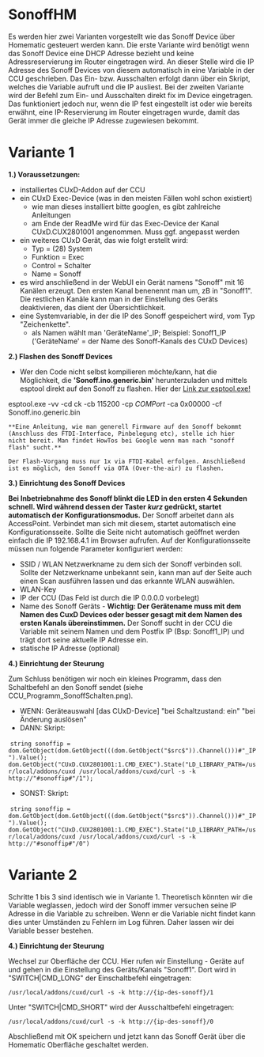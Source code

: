 # SonoffHM
Es werden hier zwei Varianten vorgestellt wie das Sonoff Device über Homematic gesteuert werden kann. Die erste Variante wird benötigt wenn das Sonoff Device eine DHCP Adresse bezieht und keine Adressreservierung im Router eingetragen wird. An dieser Stelle wird die IP Adresse des Sonoff Devices von diesem automatisch in eine Variable in der CCU geschrieben. Das Ein- bzw. Ausschalten erfolgt dann über ein Skript, welches die Variable aufruft und die IP ausliest. Bei der zweiten Variante wird der Befehl zum Ein- und Ausschalten direkt fix im Device eingetragen. Das funktioniert jedoch nur, wenn die IP fest eingestellt ist oder wie bereits erwähnt, eine IP-Reservierung im Router eingetragen wurde, damit das Gerät immer die gleiche IP Adresse zugewiesen bekommt.

# Variante 1
**1.) Voraussetzungen:** 
  - installiertes CUxD-Addon auf der CCU
  - ein CUxD Exec-Device (was in den meisten Fällen wohl schon existiert)
    - wie man dieses installiert bitte googlen, es gibt zahlreiche Anleitungen
    - am Ende der ReadMe wird für das Exec-Device der Kanal CUxD.CUX2801001 angenommen. Muss ggf. angepasst werden
  - ein weiteres CUxD Gerät, das wie folgt erstellt wird:
    - Typ = (28) System
    - Funktion = Exec
    - Control = Schalter
    - Name = Sonoff    
  - es wird anschließend in der WebUI ein Gerät namens "Sonoff" mit 16 Kanälen erzeugt. Den ersten Kanal benenennt man um, zB in "Sonoff1". Die restlichen Kanäle kann man in der Einstellung des Geräts deaktivieren, das dient der Übersichtlichkeit.
  - eine Systemvariable, in der die IP des Sonoff gespeichert wird, vom Typ "Zeichenkette". 
      - als Namen wählt man 'GeräteName'_IP; Beispiel: Sonoff1_IP ('GeräteName' = der Name des Sonoff-Kanals des CUxD Devices)

**2.) Flashen des Sonoff Devices** 
  - Wer den Code nicht selbst kompilieren möchte/kann, hat die Möglichkeit, die **'Sonoff.ino.generic.bin'** herunterzuladen und mittels esptool direkt auf den Sonoff zu flashen. Hier der [Link zur esptool.exe!](https://github.com/thekikz/esptool/blob/master/esptool.exe)
  
  esptool.exe -vv -cd ck -cb 115200 -cp *COMPort* -ca 0x00000 -cf Sonoff.ino.generic.bin

    **Eine Anleitung, wie man generell Firmware auf den Sonoff bekommt (Anschluss des FTDI-Interface, Pinbelegung etc), stelle ich hier   nicht bereit. Man findet HowTos bei Google wenn man nach "sonoff flash" sucht.**

    Der Flash-Vorgang muss nur 1x via FTDI-Kabel erfolgen. Anschließend ist es möglich, den Sonoff via OTA (Over-the-air) zu flashen.

**3.) Einrichtung des Sonoff Devices**

  **Bei Inbetriebnahme des Sonoff blinkt die LED in den ersten 4 Sekunden schnell.
  Wird während dessen der Taster *kurz* gedrückt, startet automatisch der Konfigurationsmodus.**
  Der Sonoff arbeitet dann als AccessPoint. 
  Verbindet man sich mit diesem, startet automatisch eine Konfigurationsseite. Sollte die Seite nicht automatisch geöffnet werden einfach die IP 192.168.4.1 im Browser aufrufen.
  Auf der Konfigurationsseite müssen nun folgende Parameter konfiguriert werden:
  - SSID / WLAN Netzwerkname zu dem sich der Sonoff verbinden soll. Sollte der Netzwerkname unbekannt sein, kann man auf der Seite auch einen Scan ausführen lassen und das erkannte WLAN auswählen.
  - WLAN-Key
  - IP der CCU (Das Feld ist durch die IP 0.0.0.0 vorbelegt)
  - Name des Sonoff Geräts - 
    **Wichtig: Der Gerätename muss mit dem Namen des CuxD Devices oder besser gesagt mit dem Namen des ersten Kanals übereinstimmen.**    Der Sonoff sucht in der CCU die Variable mit seinem Namen und dem Postfix IP (Bsp: Sonoff1_IP) und trägt dort seine aktuelle IP Adresse ein.
  - statische IP Adresse (optional)
  
**4.) Einrichtung der Steurung**

  Zum Schluss benötigen wir noch ein kleines Programm, dass den Schaltbefehl an den Sonoff sendet (siehe CCU_Programm_SonoffSchalten.png).
- WENN: Geräteauswahl [das CUxD-Device] "bei Schaltzustand: ein" "bei Änderung auslösen"
- DANN: Skript:

  ```string sonoffip = dom.GetObject(dom.GetObject(((dom.GetObject("$src$")).Channel()))#"_IP").Value();
dom.GetObject("CUxD.CUX2801001:1.CMD_EXEC").State("LD_LIBRARY_PATH=/usr/local/addons/cuxd /usr/local/addons/cuxd/curl -s -k http://"#sonoffip#"/1");```
- SONST: Skript:

  ```string sonoffip = dom.GetObject(dom.GetObject(((dom.GetObject("$src$")).Channel()))#"_IP").Value();
dom.GetObject("CUxD.CUX2801001:1.CMD_EXEC").State("LD_LIBRARY_PATH=/usr/local/addons/cuxd /usr/local/addons/cuxd/curl -s -k http://"#sonoffip#"/0")```

# Variante 2
Schritte 1 bis 3 sind identisch wie in Variante 1. Theoretisch könnten wir die Variable weglassen, jedoch wird der Sonoff immer versuchen seine IP Adresse in die Variable zu schreiben. Wenn er die Variable nicht findet kann dies unter Umständen zu Fehlern im Log führen. Daher lassen wir dei Variable besser bestehen.

**4.) Einrichtung der Steurung**

  Wechsel zur Oberfläche der CCU. Hier rufen wir Einstellung - Geräte auf und gehen in die Einstellung des Geräts/Kanals "Sonoff1".
  Dort wird in "SWITCH|CMD_LONG" der Einschaltbefehl eingetragen:
  
  ```/usr/local/addons/cuxd/curl -s -k http://{ip-des-sonoff}/1```
  
  Unter "SWITCH|CMD_SHORT" wird der Ausschaltbefehl eingetragen:
  
  ```/usr/local/addons/cuxd/curl -s -k http://{ip-des-sonoff}/0```
 
  Abschließend mit OK speichern und jetzt kann das Sonoff Gerät über die Homematic Oberfläche geschaltet werden.
